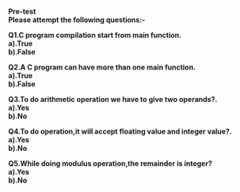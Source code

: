 <b> Pre-test<br>
Please attempt the following questions:-

Q1.C program compilation start from main function.<br>
<b>a).True<br></b>
   b).False<br>
   

Q2.A C program can have more than one main function.<br>
a).True<br>
b).False<br>


Q3.To do arithmetic operation we have to give two operands?.<br>
a).Yes<br>
b).No<br>


Q4.To do operation,it will accept floating value and integer value?.<br>
a).Yes<br>
b).No<br>

Q5.While doing modulus operation,the remainder is integer?<br>
a).Yes<br>
b).No<br>

